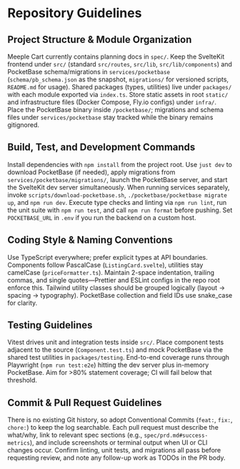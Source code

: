 # Repository Guidelines

## Project Structure & Module Organization

Meeple Cart currently contains planning docs in `spec/`. Keep the SvelteKit frontend under `src/` (standard `src/routes`, `src/lib`, `src/lib/components`) and PocketBase schema/migrations in `services/pocketbase` (`schema/pb_schema.json` as the snapshot, `migrations/` for versioned scripts, `README.md` for usage). Shared packages (types, utilities) live under `packages/` with each module exported via `index.ts`. Store static assets in root `static/` and infrastructure files (Docker Compose, Fly.io configs) under `infra/`. Place the PocketBase binary inside `/pocketbase/`; migrations and schema files under `services/pocketbase` stay tracked while the binary remains gitignored.

## Build, Test, and Development Commands

Install dependencies with `npm install` from the project root. Use `just dev` to download PocketBase (if needed), apply migrations from `services/pocketbase/migrations/`, launch the PocketBase server, and start the SvelteKit dev server simultaneously. When running services separately, invoke `scripts/download-pocketbase.sh`, `./pocketbase/pocketbase migrate up`, and `npm run dev`. Execute type checks and linting via `npm run lint`, run the unit suite with `npm run test`, and call `npm run format` before pushing. Set `POCKETBASE_URL` in `.env` if you run the backend on a custom host.

## Coding Style & Naming Conventions

Use TypeScript everywhere; prefer explicit types at API boundaries. Components follow PascalCase (`ListingCard.svelte`), utilities stay camelCase (`priceFormatter.ts`). Maintain 2-space indentation, trailing commas, and single quotes—Prettier and ESLint configs in the repo root enforce this. Tailwind utility classes should be grouped logically (layout → spacing → typography). PocketBase collection and field IDs use snake_case for clarity.

## Testing Guidelines

Vitest drives unit and integration tests inside `src/`. Place component tests adjacent to the source (`Component.test.ts`) and mock PocketBase via the shared test utilities in `packages/testing`. End-to-end coverage runs through Playwright (`npm run test:e2e`) hitting the dev server plus in-memory PocketBase. Aim for >80% statement coverage; CI will fail below that threshold.

## Commit & Pull Request Guidelines

There is no existing Git history, so adopt Conventional Commits (`feat:`, `fix:`, `chore:`) to keep the log searchable. Each pull request must describe the what/why, link to relevant spec sections (e.g., `spec/prd.md#success-metrics`), and include screenshots or terminal output when UI or CLI changes occur. Confirm linting, unit tests, and migrations all pass before requesting review, and note any follow-up work as TODOs in the PR body.
